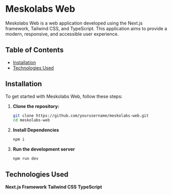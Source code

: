 # Meskolabs Web

Meskolabs Web is a web application developed using the Next.js framework, Tailwind CSS, and TypeScript. This application aims to provide a modern, responsive, and accessible user experience.

## Table of Contents

- [Installation](#installation)
- [Technologies Used](#technologies-used)

## Installation

To get started with Meskolabs Web, follow these steps:

1. **Clone the repository:**

   ```bash
   git clone https://github.com/yourusername/meskolabs-web.git
   cd meskolabs-web
   ```
   
2. **Install Dependencies**
    ```bash
    npm i
    ```

3. **Run the development server**
    ```bash
    npm run dev
    ```

## Technologies Used

**Next.js Framework**
**Tailwind CSS**
**TypeScript**

